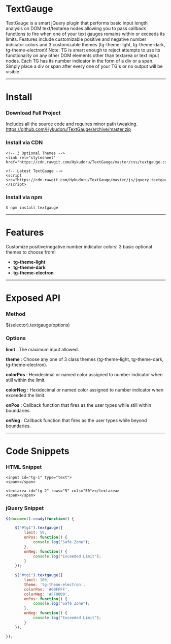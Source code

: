# TextGauge
TextGauge is a smart jQuery plugin that performs basic input length analysis on
DOM text/textarea nodes allowing you to pass callback functions to fire when one
of your text gauges remains within or exceeds its limits. Features include
customizable positive and negative number indicator colors and 3 customizable themes
(tg-theme-light, tg-theme-dark, tg-theme-electron)! Note: TG is smart enough to
reject attempts to use its functionality on any other DOM elements other than textarea
or text input nodes. Each TG has its number indicator in the form of a div or a span.
Simply place a div or span after every one of your TG's or no output will be visible.

---
# Install

### Download Full Project
Includes all the source code and requires minor path tweaking.
https://github.com/Hykudoru/TextGauge/archive/master.zip

### Install via CDN
```
<!-- 3 Optional Themes -->
<link rel="stylesheet" href="https://cdn.rawgit.com/Hykudoru/TextGauge/master/css/textgauge.css">
```
```
<!-- Latest TextGauge -->
<script src="https://cdn.rawgit.com/Hykudoru/TextGauge/master/js/jquery.textgauge.js"></script>
```

### Install via npm
```
$ npm install textgauge
```

---
# Features

Customize positive/negative number indicator colors! 
3 basic optional themes to choose from!
- **tg-theme-light**
- **tg-theme-dark**
- **tg-theme-electron**

---
# Exposed API

### Method
$(selector).textgauge(options)

### Options
**limit** : The maximum input allowed.

**theme** : Choose any one of 3 class themes (tg-theme-light, tg-theme-dark, tg-theme-electron).

**colorPos** : Hexidecimal or named color assigned to number indicator when still within the limit.

**colorNeg** : Hexidecimal or named color assigned to number indicator when exceeded the limit.

**onPos** : Callback function that fires as the user types while still within boundaries.

**onNeg** : Callback function that fires as the user types while beyond boundaries.

---
# Code Snippets

### HTML Snippet
```
<input id="tg-1" type="text">
<span></span>

<textarea id="tg-2" rows="5" cols="50"></textarea>
<span></span>
```

### jQuery Snippet
```javascript
$(document).ready(function() {

	$("#tg1").textgauge({
		limit: 50,
		onPos: function() {
			console.log("Safe Zone");
		},
		onNeg: function() {
			console.log("Exceeded Limit");
		}
	});
	
	$("#tg1").textgauge({
		limit: 100,
		theme: 'tg-theme-electron',
		colorPos: '#00FFFF',
		colorNeg: '#FF0000',
		onPos: function() {
			console.log("Safe Zone");
		},
		onNeg: function() {
			console.log("Exceeded Limit");
		}
	});

});
```
